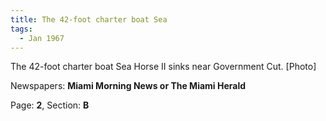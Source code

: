 ```yaml
---  
title: The 42-foot charter boat Sea  
tags:  
  - Jan 1967  
---  
```

  
The 42-foot charter boat Sea Horse II sinks near Government Cut. [Photo]  
  
Newspapers: **Miami Morning News or The Miami Herald**  
  
Page: **2**, Section: **B** 
